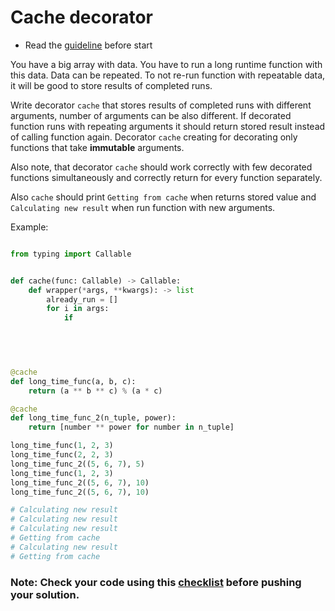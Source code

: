 # Cache decorator
- Read the [guideline](https://github.com/mate-academy/py-task-guideline/blob/main/README.md)  before start

You have a big array with data. You have to run a long runtime function
with this data. Data can be repeated.
To not re-run function with repeatable data, it will be good to store
results of completed runs.

Write decorator `cache` that stores results of completed runs with
different arguments, number of arguments can be also different.
If decorated function runs with repeating arguments it should return stored
result instead of calling function again. Decorator `cache` creating for 
decorating only functions that take **immutable** arguments.

Also note, that decorator `cache` should work correctly with few decorated
functions simultaneously and correctly return for every function separately.

Also `cache` should print `Getting from cache` when returns stored value and 
`Calculating new result` when run function with new arguments.

Example:
```python

from typing import Callable


def cache(func: Callable) -> Callable:
    def wrapper(*args, **kwargs): -> list
        already_run = []
        for i in args:
            if
            
    



@cache
def long_time_func(a, b, c):
    return (a ** b ** c) % (a * c)

@cache
def long_time_func_2(n_tuple, power):
    return [number ** power for number in n_tuple]

long_time_func(1, 2, 3)
long_time_func(2, 2, 3)
long_time_func_2((5, 6, 7), 5)
long_time_func(1, 2, 3)
long_time_func_2((5, 6, 7), 10)
long_time_func_2((5, 6, 7), 10)

# Calculating new result 
# Calculating new result 
# Calculating new result 
# Getting from cache 
# Calculating new result 
# Getting from cache
```

### Note: Check your code using this [checklist](checklist.md) before pushing your solution.
